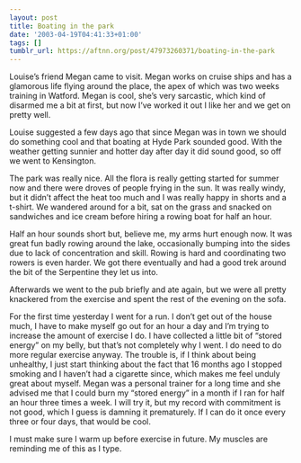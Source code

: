 ```yaml
---
layout: post
title: Boating in the park
date: '2003-04-19T04:41:33+01:00'
tags: []
tumblr_url: https://aftnn.org/post/47973260371/boating-in-the-park
---
```

<p>Louise&rsquo;s friend Megan came to visit. Megan works on cruise ships and has a glamorous life flying around the place, the apex of which was two weeks training in Watford. Megan is cool, she&rsquo;s very sarcastic, which kind of disarmed me a bit at first, but now I&rsquo;ve worked it out I like her and we get on pretty well.</p>
<p>Louise suggested a few days ago that since Megan was in town we should do something cool and that boating at Hyde Park sounded good. With the weather getting sunnier and hotter day after day it did sound good, so off we went to Kensington.</p>
<p>The park was really nice. All the flora is really getting started for summer now and there were droves of people frying in the sun. It was really windy, but it didn&rsquo;t affect the heat too much and I was really happy in shorts and a t-shirt. We wandered around for a bit, sat on the grass and snacked on sandwiches and ice cream before hiring a rowing boat for half an hour.</p>
<p>Half an hour sounds short but, believe me, my arms hurt enough now. It was great fun badly rowing around the lake, occasionally bumping into the sides due to lack of concentration and skill. Rowing is hard and coordinating two rowers is even harder. We got there eventually and had a good trek around the bit of the Serpentine they let us into.</p>
<p>Afterwards we went to the pub briefly and ate again, but we were all pretty knackered from the exercise and spent the rest of the evening on the sofa.</p>
<p>For the first time yesterday I went for a run. I don&rsquo;t get out of the house much, I have to make myself go out for an hour a day and I&rsquo;m trying to increase the amount of exercise I do. I have collected a little bit of &ldquo;stored energy&rdquo; on my belly, but that&rsquo;s not completely why I went. I do need to do more regular exercise anyway. The trouble is, if I think about being unhealthy, I just start thinking about the fact that 16 months ago I stopped smoking and I haven&rsquo;t had a cigarette since, which makes me feel unduly great about myself. Megan was a personal trainer for a long time and she advised me that I could burn my &ldquo;stored energy&rdquo; in a month if I ran for half an hour three times a week. I will try it, but my record with commitment is not good, which I guess is damning it prematurely. If I can do it once every three or four days, that would be cool.</p>
<p>I must make sure I warm up before exercise in future. My muscles are reminding me of this as I type.</p>
